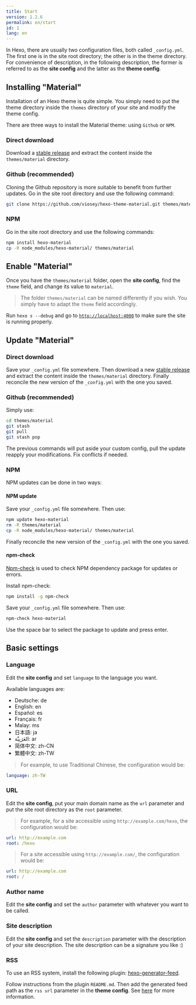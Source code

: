 ```yaml
---
title: Start
version: 1.2.6
permalink: en/start
id: 1
lang: en
---
```


In Hexo, there are usually two configuration files, both called `_config.yml`. The first one is in the site root directory; the other is in the theme directory. For convenience of description, in the following description, the former is referred to as the **site config** and the latter as the **theme config**.

## Installing "Material"

Installation of an Hexo theme is quite simple. You simply need to put the theme directory inside the `themes` directory of your site and modify the theme config.

There are three ways to install the Material theme: using `Github` or `NPM`.

### Direct download

Download a [stable release](https://github.com/viosey/hexo-theme-material/releases) and extract the content inside the `themes/material` directory.

### Github (recommended)

Cloning the Github repository is more suitable to benefit from further updates. Go in the site root directory and use the following command:

```bash
git clone https://github.com/viosey/hexo-theme-material.git themes/material
```

### NPM

Go in the site root directory and use the following commands:

```bash
npm install hexo-material
cp -R node_modules/hexo-material/ themes/material
```

## Enable "Material"

Once you have the `themes/material` folder, open the **site config**, find the `theme` field, and change its value to `material`.

> The folder `themes/material` can be named differently if you wish. You simply have to adapt the `theme` field accordingly.

Run `hexo s --debug` and go to [`http://localhost:4000`](http://localhost:4000) to make sure the site is running properly.

## Update "Material"

### Direct download

Save your `_config.yml` file somewhere. Then download a new [stable release](https://github.com/viosey/hexo-theme-material/releases) and extract the content inside the `themes/material` directory. Finally reconcile the new version of the `_config.yml` with the one you saved.

### Github (recommended)

Simply use:

```bash
cd themes/material
git stash
git pull
git stash pop
```

The previous commands will put aside your custom config, pull the update reapply your modifications. Fix conflicts if needed.

### NPM

NPM updates can be done in two ways:

#### NPM update

Save your `_config.yml` file somewhere. Then use:

```bash
npm update hexo-material
rm -R themes/material
cp -R node_modules/hexo-material/ themes/material
```

Finally reconcile the new version of the `_config.yml` with the one you saved.

#### npm-check

[Npm-check](https://www.npmjs.com/package/npm-check) is used to check NPM dependency package for updates or errors.

Install npm-check:

```bash
npm install -g npm-check
```

Save your `_config.yml` file somewhere. Then use:

```bash
npm-check hexo-material
```

Use the space bar to select the package to update and press enter.

## Basic settings

### Language

Edit the **site config** and set `language` to the language you want.

Available languages ​​are:

- Deutsche: de
- English: en
- Español: es
- Français: fr
- Malay: ms
- 日本語: ja
- العَرَبِيَّة: ar
- 简体中文: zh-CN
- 繁體中文: zh-TW


> For example, to use Traditional Chinese, the configuration would be:
>
```yaml
language: zh-TW
```

### URL

Edit the **site config**, put your main domain name as the `url` parameter and put the site root directory as the `root` parameter.

> For example, for a site accessible using `http://example.com/hexo`, the configuration would be:
>
```yaml
url: http://example.com
root: /hexo
```
> For a site accessible using `http://example.com/`, the configuration would be:
>
```yaml
url: http://example.com
root: /
```

### Author name

Edit the **site config** and set the `author` parameter with whatever you want to be called.

### Site description

Edit the **site config** and set the `description` parameter with the description of your site description. The site description can be a signature you like :)

### RSS

To use an RSS system, install the following plugin: [hexo-generator-feed](https://github.com/hexojs/hexo-generator-feed).

Follow instructions from the plugin `README.md`. Then add the generated feed path as the `rss url` parameter in the **theme config**. See [here](/en/intro/#url) for more information.
